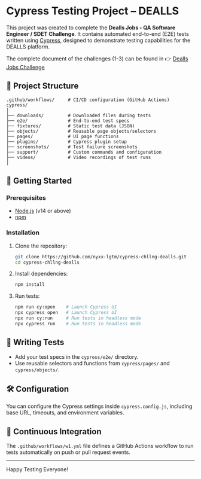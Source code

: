 
# Cypress Testing Project – DEALLS

This project was created to complete the **Dealls Jobs - QA Software Engineer / SDET Challenge**. It contains automated end-to-end (E2E) tests written using [Cypress](https://www.cypress.io/), designed to demonstrate testing capabilities for the DEALLS platform.

The complete document of the challenges (1-3) can be found in
👉 [Dealls Jobs Challenge](Dealls%20Jobs.docx)

## 📁 Project Structure

```
.github/workflows/     # CI/CD configuration (GitHub Actions)
cypress/
│
├── downloads/         # Downloaded files during tests
├── e2e/               # End-to-end test specs
├── fixtures/          # Static test data (JSON)
├── objects/           # Reusable page objects/selectors
├── pages/             # UI page functions
├── plugins/           # Cypress plugin setup
├── screenshots/       # Test failure screenshots
├── support/           # Custom commands and configuration
├── videos/            # Video recordings of test runs
│
```

## 🚀 Getting Started

### Prerequisites

- [Node.js](https://nodejs.org/en/download/) (v14 or above)
- [npm](https://www.npmjs.com/)

### Installation

1. Clone the repository:
   ```bash
   git clone https://github.com/nyxx-lgtm/cypress-chllng-dealls.git
   cd cypress-chllng-dealls
   ```

2. Install dependencies:
   ```bash
   npm install
   ```

3. Run tests:
   ```bash
   npm run cy:open    # Launch Cypress UI
   npx cypress open   # Launch Cypress UI
   npx run cy:run     # Run tests in headless mode
   npx cypress run    # Run tests in headless mode
   ```

## 🧪 Writing Tests

- Add your test specs in the `cypress/e2e/` directory.
- Use reusable selectors and functions from `cypress/pages/` and `cypress/objects/`.

## 🛠 Configuration

You can configure the Cypress settings inside `cypress.config.js`, including base URL, timeouts, and environment variables.

## 🧩 Continuous Integration

The `.github/workflows/w1.yml` file defines a GitHub Actions workflow to run tests automatically on push or pull request events.

---

Happy Testing Everyone!
